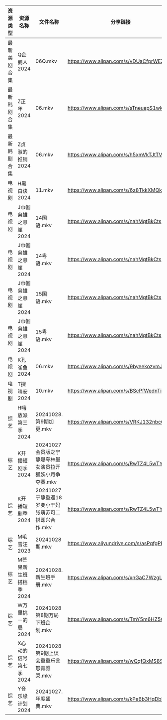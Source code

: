 | 资源类型   | 资源名称          | 文件名称                               | 分享链接                                      | 更新时间                |
| ------ | ------------- | ---------------------------------- | ----------------------------------------- | ------------------- |
| 最新美剧合集 | Q企鹅人2024      | 06Q.mkv                            | https://www.alipan.com/s/vDUaCfprWEZ      | 2024-10-28 14:06:07 |
| 最新韩剧合集 | Z正年2024       | 06.mkv                             | https://www.alipan.com/s/sTneuapS1wk      | 2024-10-28 08:06:28 |
| 最新韩剧合集 | Z贞淑的推销2024    | 06.mkv                             | https://www.alipan.com/s/h5xmVkTJtTV      | 2024-10-28 08:06:30 |
| 电视剧    | H黑白诀2024      | 11.mkv                             | https://www.alipan.com/s/6z8TkkXMQkW      | 2024-10-28 14:05:32 |
| 电视剧    | J巾帼枭雄之悬崖2024  | 14国语.mkv                           | https://www.alipan.com/s/nahMqtBkCts      | 2024-10-28 14:05:41 |
| 电视剧    | J巾帼枭雄之悬崖2024  | 14粤语.mkv                           | https://www.alipan.com/s/nahMqtBkCts      | 2024-10-28 14:05:40 |
| 电视剧    | J巾帼枭雄之悬崖2024  | 15国语.mkv                           | https://www.alipan.com/s/nahMqtBkCts      | 2024-10-28 14:05:40 |
| 电视剧    | J巾帼枭雄之悬崖2024  | 15粤语.mkv                           | https://www.alipan.com/s/nahMqtBkCts      | 2024-10-28 14:05:40 |
| 电视剧    | K孔雀鱼2024      | 06.mkv                             | https://www.alipan.com/s/9byeekozvmJ      | 2024-10-28 00:05:50 |
| 电视剧    | T探晴安2024      | 10.mkv                             | https://www.alipan.com/s/BScPfWednTi      | 2024-10-28 14:06:28 |
| 综艺     | H嗨放派第三季2024   | 20241028.第9期加更.mkv                 | https://www.alipan.com/s/VRKJ132nbcQ      | 2024-10-28 14:07:26 |
| 综艺     | K开播短剧季2024    | 20241027会员版之宁静爆夸林墨女演员拉开狐妖小月争夺赛.mkv | https://www.alipan.com/s/RwTZ4L5wTYU      | 2024-10-28 08:06:45 |
| 综艺     | K开播短剧季2024    | 20241027宁静重返18岁变小干妈张萌苏可二搭即兴合作.mkv  | https://www.alipan.com/s/RwTZ4L5wTYU      | 2024-10-28 08:06:45 |
| 综艺     | M毛雪汪2023      | 20241028期.mkv                      | https://www.aliyundrive.com/s/asPqfgPRqAg | 2024-10-28 14:07:49 |
| 综艺     | M芒果新生班搭档季2024 | 20241028.新生班手册.mkv                 | https://www.alipan.com/s/xnGaC7WzgLK      | 2024-10-28 14:07:54 |
| 综艺     | W万里挑一的局2024   | 20241028第8期万局下班企划.mkv              | https://www.alipan.com/s/TmY5m6HZ5CP      | 2024-10-28 14:08:28 |
| 综艺     | X心动的信号第七季2024 | 20241028第9期上误会重重乐言怒青雅哭.mkv         | https://www.alipan.com/s/wQqfQxMS8Sx      | 2024-10-28 14:09:01 |
| 综艺     | Y音乐缘计划2024    | 20241027.年度盛典.mkv                  | https://www.alipan.com/s/kPe6b3HqDbN      | 2024-10-28 08:08:17 |
